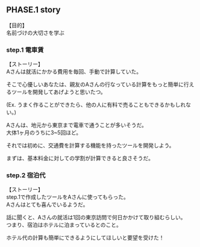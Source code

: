 ## PHASE.1 story

【目的】  
名前づけの大切さを学ぶ


### step.1 電車賃

【ストーリー】  
Aさんは就活にかかる費用を毎回、手動で計算していた。

そこで心優しいあなたは、親友のAさんの行なっている計算をもっと簡単に行えるツールを開発してあげようと思いたつ。

(Ex. うまく作ることができたら、他の人に有料で売ることもできるかもしれない。)

Aさんは、地元から東京まで電車で通うことが多いそうだ。  
大体1ヶ月のうちに3~5回ほど。

それでは初めに、交通費を計算する機能を持ったツールを開発しよう。

まずは、基本料金に対しての学割が計算できると良さそうだ。



### step.2 宿泊代

【ストーリー】  
step.1で作成したツールをAさんに使ってもらった。  
Aさんはとても喜んでいるようだ。

話に聞くと、Aさんの就活は1回の東京訪問で何日かかけて取り組むらしい。  
つまり、宿泊はホテルに泊まっているとのこと。 

ホテル代の計算も簡単にできるようにしてほしいと要望を受けた！


